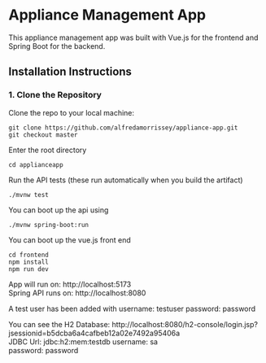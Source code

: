 # Appliance Management App

This appliance management app was built with Vue.js for the frontend and Spring Boot for the backend.

## Installation Instructions

### 1. Clone the Repository

Clone the repo to your local machine:

```
git clone https://github.com/alfredamorrissey/appliance-app.git
git checkout master
```

Enter the root directory

`cd applianceapp`

Run the API tests (these run automatically when you build the artifact)

`./mvnw test `

You can boot up the api using

`./mvnw spring-boot:run`

You can boot up the vue.js front end

```
cd frontend
npm install
npm run dev
```
App will run on: http://localhost:5173
<br>Spring API runs on: http://localhost:8080

A test user has been added with username: testuser password: password

You can see the H2 Database: http://localhost:8080/h2-console/login.jsp?jsessionid=b5dcba6a4cafbeb12a02e7492a95406a<br>
JDBC Url: jdbc:h2:mem:testdb
username: sa<br>
password: password

